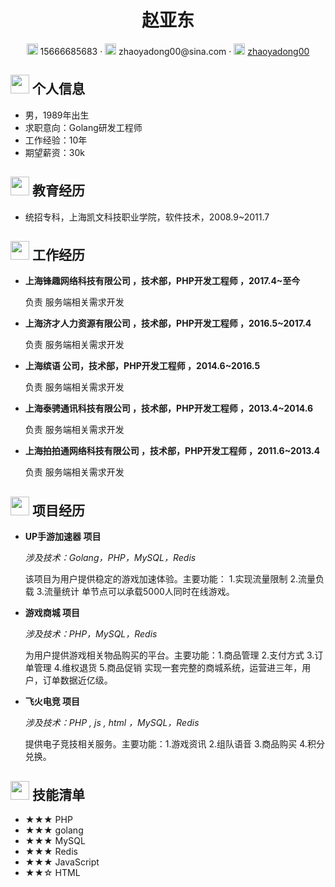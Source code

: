  <center>
     <h1>赵亚东</h1>
     <div>
         <span>
             <img src="assets/phone-solid.svg" width="18px">
             15666685683
         </span>
         ·
         <span>
             <img src="assets/envelope-solid.svg" width="18px">
             zhaoyadong00@sina.com
         </span>
         ·
         <span>
             <img src="assets/github-brands.svg" width="18px">
             <a href="https://github.com/zhaoyadong00">zhaoyadong00</a>
         </span>
     </div>
 </center>

 ## <img src="assets/info-circle-solid.svg" width="30px"> 个人信息 

 - 男，1989年出生
 - 求职意向：Golang研发工程师
 - 工作经验：10年
 - 期望薪资：30k

## <img src="assets/graduation-cap-solid.svg" width="30px"> 教育经历

- 统招专科，上海凯文科技职业学院，软件技术，2008.9~2011.7


## <img src="assets/briefcase-solid.svg" width="30px"> 工作经历

- **上海锋趣网络科技有限公司 ，技术部，PHP开发工程师 ，2017.4~至今**

   负责 服务端相关需求开发

- **上海济才人力资源有限公司 ，技术部，PHP开发工程师 ，2016.5~2017.4**

   负责 服务端相关需求开发

- **上海缤语 公司，技术部，PHP开发工程师 ，2014.6~2016.5**

   负责 服务端相关需求开发

- **上海泰骋通讯科技有限公司 ，技术部，PHP开发工程师 ，2013.4~2014.6**

   负责 服务端相关需求开发

- **上海拍拍通网络科技有限公司 ，技术部，PHP开发工程师 ，2011.6~2013.4**

   负责 服务端相关需求开发

## <img src="assets/project-diagram-solid.svg" width="30px"> 项目经历

- **UP手游加速器 项目**

  *涉及技术：Golang，PHP，MySQL，Redis*

  该项目为用户提供稳定的游戏加速体验。主要功能：
     1.实现流量限制
     2.流量负载 
     3.流量统计
       单节点可以承载5000人同时在线游戏。
- **游戏商城 项目**

  *涉及技术：PHP，MySQL，Redis*

  为用户提供游戏相关物品购买的平台。主要功能：1.商品管理 2.支付方式 3.订单管理 4.维权退货 5.商品促销 实现一套完整的商城系统，运营进三年，用户，订单数据近亿级。

- **飞火电竞 项目**

  *涉及技术：PHP , js , html ，MySQL，Redis*

  提供电子竞技相关服务。主要功能：1.游戏资讯 2.组队语音 3.商品购买 4.积分兑换。

## <img src="assets/tools-solid.svg" width="30px"> 技能清单

- ★★★ PHP
- ★★★ golang
- ★★★ MySQL
- ★★★ Redis
- ★★★ JavaScript
- ★★☆ HTML
